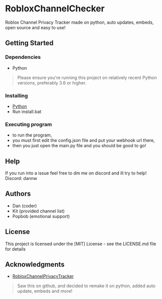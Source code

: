 # RobloxChannelChecker

Roblox Channel Privacy Tracker made on python, auto updates, embeds, open source and easy to use!


## Getting Started

### Dependencies
* Python
>  Please ensure you're running this project on relatively recent Python versions, preferably 3.6 or higher.

### Installing

* [Python](https://www.python.org/downloads/)
* Run install.bat

### Executing program

* to run the program,
* you must first edit the config.json file and put your webhook url there,
* then you just open the main.py file and you should be good to go!



## Help

If you run into a issue feel free to dm me on discord and ill try to help!
Discord: dannw


## Authors



* Dan  (coder)
* Kit (provided channel list)
* Popbob (emotional support)



## License

This project is licensed under the [MIT] License - see the LICENSE.md file for details

## Acknowledgments


* [RobloxChannelPrivacyTracker](https://github.com/Mast3rGamers/RobloxChannelPrivacyTracker)
> Saw this on github, and decided to remake it on python, added auto update, embeds and more!

